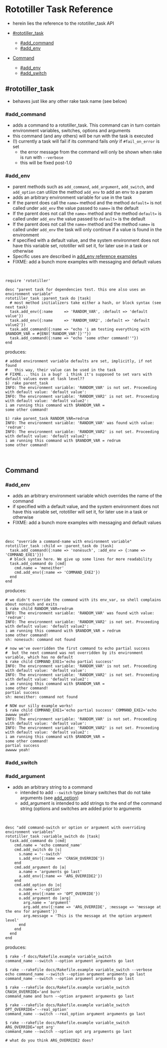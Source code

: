 # Rototiller Task Reference
* herein lies the reference to the rototiller_task API

* [#rototiller_task](#rototiller_task)
  * [#add_command](#rototiller_task:add_command)
  * [#add_env](#rototiller_task:add_env)
* [Command](#Command)
  * [#add\_env](#Command:add_env)
  * [#add\_switch](#Command:add_switch)

<a name="rototiller_task"></a>
## #rototiller_task
* behaves just like any other rake task name (see below)

<a name="rototiller_task:add_command"></a>
### #add_command
* adds a command to a rototiller_task. This command can in turn contain environment variables, switches, options and arguments
* this command (and any others) will be run with the task is executed
* (!) currently a task will fail if its command fails _only_ if `#fail_on_error` is set
  * the error message from the command will only be shown when rake is run with `--verbose`
  * this will be fixed post-1.0

<a name="rototiller_task:add_env"></a>
### #add_env
* parent methods such as `add_command`, `add_argument`, `add_switch`, and  `add_option` can utilize the method `add_env` to add an env to a param
* adds an arbitrary environment variable for use in the task
* If the parent does call the `name=` method and the method `default=` is not called under `add_env` the value passed to `name=` is the default
* If the parent does not call the `name=` method and the method `default=` is called under `add_env` the value passed to `default=` is the default
* If the parent does not call the `name=` method and the method `name=` is called under `add_env` the task will only continue if a value is found in the environment
* if specified with a default value, and the system environment does not have this variable set, rototiller will set it, for later use in a task or otherwise
* Specific uses are described in [add_env reference examples](docs/env_var_example_reference.md)
* FIXME: add a bunch more examples with messaging and default values

&nbsp;

    require 'rototiller'

    desc "parent task for dependencies test. this one also uses an environment variable"
    rototiller_task :parent_task do |task|
      # most method initializers take either a hash, or block syntax (see next task)
      task.add_env({:name     => 'RANDOM_VAR', :default => 'default value'})
      task.add_env({:name     => 'RANDOM_VAR2', :default => 'default value2'})
      task.add_command({:name => "echo 'i am testing everything with $RANDOM_VAR = #{ENV['RANDOM_VAR']}'"})
      task.add_command({:name => "echo 'some other command!'"})
    end

produces:

    # added environment variable defaults are set, implicitly, if not found
    #   this way, their value can be used in the task
    # FIXME... this is a bug?  i think it's supposed to set vars with default values even at task level??
    $) rake parent_task
    INFO: The environment variable: 'RANDOM_VAR' is not set. Proceeding with default value: 'default value':
    INFO: The environment variable: 'RANDOM_VAR2' is not set. Proceeding with default value: 'default value2':
    i am running this command with $RANDOM_VAR =
    some other command!

    $) rake parent_task RANDOM_VAR=redrum
    INFO: The environment variable: 'RANDOM_VAR' was found with value: 'redrum':
    INFO: The environment variable: 'RANDOM_VAR2' is not set. Proceeding with default value: 'default value2':
    i am running this command with $RANDOM_VAR = redrum
    some other command!
&nbsp;

<a name="Command"></a>
## Command
<a name="Command:add_env"></a>
### #add_env
* adds an arbitrary environment variable which overrides the name of the command
* if specified with a default value, and the system environment does not have this variable set, rototiller will set it, for later use in a task or otherwise
* FIXME: add a bunch more examples with messaging and default values

&nbsp;

    desc "override a command-name with environment variable"
    rototiller_task :child => :parent_task do |task|
      task.add_command({:name => 'nonesuch', :add_env => {:name => 'COMMAND_EXE1'}})
      # block syntax here. We give up some lines for more readability
      task.add_command do |cmd|
        cmd.name = 'meneither'
        cmd.add_env({:name => 'COMMAND_EXE2'})
      end
    end

produces:

    # we didn't override the command with its env_var, so shell complains about nonsuch and exits
    $ rake child RANDOM_VAR=redrum
    INFO: The environment variable: 'RANDOM_VAR' was found with value: 'redrum':
    INFO: The environment variable: 'RANDOM_VAR2' is not set. Proceeding with default value: 'default value2':
    i am running this command with $RANDOM_VAR = redrum
    some other command!
    sh: nonesuch: command not found

    # now we've overridden the first command to echo partial success
    #  but the next command was not overridden by its environment variable, which has no default
    $ rake child COMMAND_EXE1='echo partial success'
    INFO: The environment variable: 'RANDOM_VAR' is not set. Proceeding with default value: 'default value':
    INFO: The environment variable: 'RANDOM_VAR2' is not set. Proceeding with default value: 'default value2':
    i am running this command with $RANDOM_VAR =
    some other command!
    partial success
    sh: meneither: command not found

    # NOW our silly example works!
    $ rake child COMMAND_EXE1='echo partial success' COMMAND_EXE2='echo awwww yeah!'
    INFO: The environment variable: 'RANDOM_VAR' is not set. Proceeding with default value: 'default value':
    INFO: The environment variable: 'RANDOM_VAR2' is not set. Proceeding with default value: 'default value2':
    i am running this command with $RANDOM_VAR =
    some other command!
    partial success
    awwww yeah!

<a name="Command:add_switch"></a>
### #add_switch
<a name="Command:add_argument"></a>
### #add_argument
* adds an arbitrary string to a command
  * intended to add `--switch` type binary switches that do not take arguments (see [add_option](#Command:add_option))
  * add_argument is intended to add strings to the end of the command string (options and switches are added prior to arguments

&nbsp;

    desc "add command-switch or option or argument with overriding environment variables"
    rototiller_task :variable_switch do |task|
      task.add_command do |cmd|
        cmd.name = 'echo command_name'
        cmd.add_switch do |s|
          s.name = '--switch'
          s.add_env({:name => 'CRASH_OVERRIDE'})
        end
        cmd.add_argument do |a|
          a.name = 'arguments go last'
          a.add_env({:name => 'ARG_OVERRIDE2'})
        end
        cmd.add_option do |o|
          o.name = '--option'
          o.add_env({:name => 'OPT_OVERRIDE'})
          o.add_argument do |arg|
            arg.name = 'argument'
            arg.add_env({:name => 'ARG_OVERRIDE', :message => 'message at the env for argument'})
            arg.message = 'This is the message at the option argument level'
          end
        end
      end
    end

produces:

    $ rake -f docs/Rakefile.example variable_switch
    command_name --switch --option argument arguments go last

    $ rake --rakefile docs/Rakefile.example variable_switch --verbose
    echo command_name --switch --option argument arguments go last
    command_name --switch --option argument arguments go last

    $ rake --rakefile docs/Rakefile.example variable_switch CRASH_OVERRIDE='and burn'
    command_name and burn --option argument arguments go last

    $ rake --rakefile docs/Rakefile.example variable_switch OPT_OVERRIDE='--real_option'
    command_name --switch --real_option argument arguments go last

    $ rake --rakefile docs/Rakefile.example variable_switch ARG_OVERRIDE='opt arg'
    command_name --switch --option opt arg arguments go last

    # what do you think ARG_OVERRIDE2 does?
